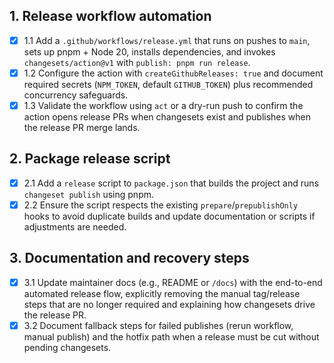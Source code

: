## 1. Release workflow automation
- [x] 1.1 Add a `.github/workflows/release.yml` that runs on pushes to `main`, sets up pnpm + Node 20, installs dependencies, and invokes `changesets/action@v1` with `publish: pnpm run release`.
- [x] 1.2 Configure the action with `createGithubReleases: true` and document required secrets (`NPM_TOKEN`, default `GITHUB_TOKEN`) plus recommended concurrency safeguards.
- [x] 1.3 Validate the workflow using `act` or a dry-run push to confirm the action opens release PRs when changesets exist and publishes when the release PR merge lands.

## 2. Package release script
- [x] 2.1 Add a `release` script to `package.json` that builds the project and runs `changeset publish` using pnpm.
- [x] 2.2 Ensure the script respects the existing `prepare`/`prepublishOnly` hooks to avoid duplicate builds and update documentation or scripts if adjustments are needed.

## 3. Documentation and recovery steps
- [x] 3.1 Update maintainer docs (e.g., README or `/docs`) with the end-to-end automated release flow, explicitly removing the manual tag/release steps that are no longer required and explaining how changesets drive the release PR.
- [x] 3.2 Document fallback steps for failed publishes (rerun workflow, manual publish) and the hotfix path when a release must be cut without pending changesets.
